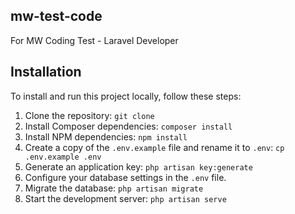 ## mw-test-code

For MW Coding Test - Laravel Developer

## Installation

To install and run this project locally, follow these steps:

1. Clone the repository: `git clone`
2. Install Composer dependencies: `composer install`
3. Install NPM dependencies: `npm install`
4. Create a copy of the `.env.example` file and rename it to `.env`: `cp .env.example .env`
5. Generate an application key: `php artisan key:generate`
6. Configure your database settings in the `.env` file.
7. Migrate the database: `php artisan migrate`
8. Start the development server: `php artisan serve`
